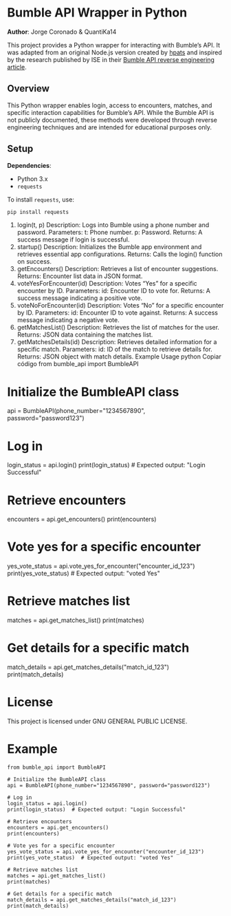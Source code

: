 # Bumble API Wrapper in Python

**Author**: Jorge Coronado & QuantiKa14

This project provides a Python wrapper for interacting with Bumble’s API. It was adapted from an original Node.js version created by [hpats](https://github.com/hpats/bumapi/blob/master/app.js) and inspired by the research published by ISE in their [Bumble API reverse engineering article](https://blog.securityevaluators.com/reverse-engineering-bumbles-api-a2a0d39b3a87).

## Overview

This Python wrapper enables login, access to encounters, matches, and specific interaction capabilities for Bumble’s API. While the Bumble API is not publicly documented, these methods were developed through reverse engineering techniques and are intended for educational purposes only.

## Setup

**Dependencies**:
- Python 3.x
- `requests`
  
To install `requests`, use:
```bash
pip install requests
```

1. login(t, p)
Description: Logs into Bumble using a phone number and password.
Parameters:
t: Phone number.
p: Password.
Returns: A success message if login is successful.
2. startup()
Description: Initializes the Bumble app environment and retrieves essential app configurations.
Returns: Calls the login() function on success.
3. getEncounters()
Description: Retrieves a list of encounter suggestions.
Returns: Encounter list data in JSON format.
4. voteYesForEncounter(id)
Description: Votes “Yes” for a specific encounter by ID.
Parameters:
id: Encounter ID to vote for.
Returns: A success message indicating a positive vote.
5. voteNoForEncounter(id)
Description: Votes “No” for a specific encounter by ID.
Parameters:
id: Encounter ID to vote against.
Returns: A success message indicating a negative vote.
6. getMatchesList()
Description: Retrieves the list of matches for the user.
Returns: JSON data containing the matches list.
7. getMatchesDetails(id)
Description: Retrieves detailed information for a specific match.
Parameters:
id: ID of the match to retrieve details for.
Returns: JSON object with match details.
Example Usage
python
Copiar código
from bumble_api import BumbleAPI

# Initialize the BumbleAPI class
api = BumbleAPI(phone_number="1234567890", password="password123")

# Log in
login_status = api.login()
print(login_status)  # Expected output: "Login Successful"

# Retrieve encounters
encounters = api.get_encounters()
print(encounters)

# Vote yes for a specific encounter
yes_vote_status = api.vote_yes_for_encounter("encounter_id_123")
print(yes_vote_status)  # Expected output: "voted Yes"

# Retrieve matches list
matches = api.get_matches_list()
print(matches)

# Get details for a specific match
match_details = api.get_matches_details("match_id_123")
print(match_details)

# License
This project is licensed under GNU GENERAL PUBLIC LICENSE.

# Example
```
from bumble_api import BumbleAPI

# Initialize the BumbleAPI class
api = BumbleAPI(phone_number="1234567890", password="password123")

# Log in
login_status = api.login()
print(login_status)  # Expected output: "Login Successful"

# Retrieve encounters
encounters = api.get_encounters()
print(encounters)

# Vote yes for a specific encounter
yes_vote_status = api.vote_yes_for_encounter("encounter_id_123")
print(yes_vote_status)  # Expected output: "voted Yes"

# Retrieve matches list
matches = api.get_matches_list()
print(matches)

# Get details for a specific match
match_details = api.get_matches_details("match_id_123")
print(match_details)
```
